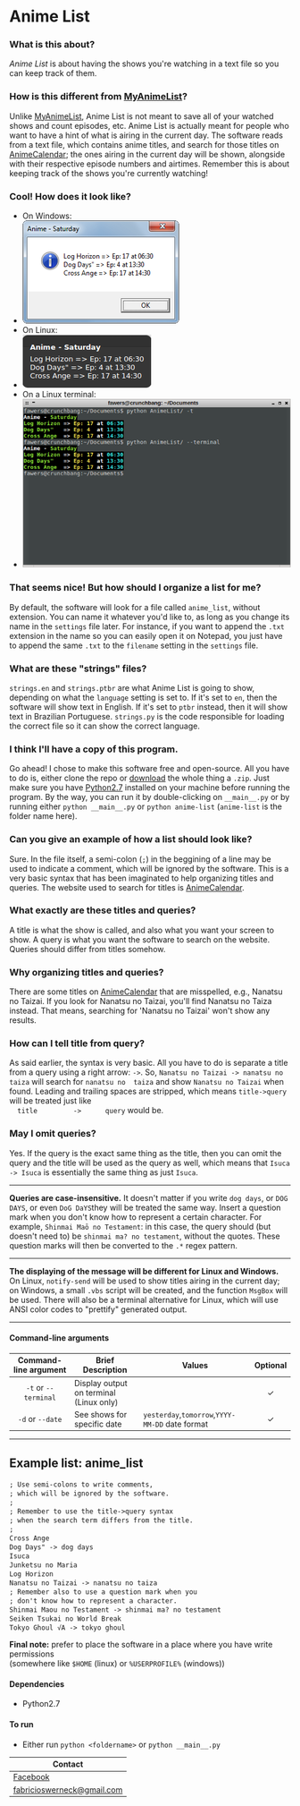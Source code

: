 Anime List
==========

### What is this about?
*Anime List* is about having the shows you're watching in a text file so you can keep track of them.

### How is this different from [MyAnimeList][AniList]?
Unlike [MyAnimeList][AniList], Anime List is not meant to save all of your watched shows and count episodes, etc. Anime List is actually meant for people who want to have a hint of what is airing in the current day. The software reads from a text file, which contains anime titles, and search for those titles on [AnimeCalendar][AniCal]; the ones airing in the current day will be shown, alongside with their respective episode numbers and airtimes. Remember this is about keeping track of the shows you're currently watching!

### Cool! How does it look like?
* On Windows:
 * ![windows screenshot](screenshot_windows.png "Windows Screenshot")
* On Linux:
 * ![linux screenshot](screenshot_linux.png "Linux Screenshot")
* On a Linux terminal:
 * ![terminal screenshot](screenshot_terminal.png "Terminal Screenshot")


### That seems nice! But how should I organize a list for me?
By default, the software will look for a file called `anime_list`, without extension. You can name it whatever you'd like to, as long as you change its name in the `settings` file later. For instance, if you want to append the `.txt` extension in the name so you can easily open it on Notepad, you just have to append the same `.txt` to the `filename` setting in the `settings` file.

### What are these "strings" files?
`strings.en` and `strings.ptbr` are what Anime List is going to show, depending on what the `language` setting is set to. If it's set to `en`, then the software will show text in English. If it's set to `ptbr` instead, then it will show text in Brazilian Portuguese. `strings.py` is the code responsible for loading the correct file so it can show the correct language.

### I think I'll have a copy of this program.
Go ahead! I chose to make this software free and open-source. All you have to do is, either clone the repo or [download](https://github.com/Fawers/anime-list/archive/master.zip) the whole thing a `.zip`. Just make sure you have [Python2.7](https://www.python.org/) installed on your machine before running the program. By the way, you can run it by double-clicking on `__main__.py` or by running either `python __main__.py` or `python anime-list` (`anime-list` is the folder name here).

### Can you give an example of how a list should look like?
Sure. In the file itself, a semi-colon (`;`) in the beggining of a line may be used to indicate a comment, which will be ignored by the software. This is a very basic syntax that has been imaginated to help organizing titles and queries. The website used to search for titles is [AnimeCalendar][AniCal].

### What exactly are these titles and queries?
A title is what the show is called, and also what you want your screen to show. A query is what you want the software to search on the website. Queries should differ from titles somehow.

### Why organizing titles and queries?
There are some titles on [AnimeCalendar][AniCal] that are misspelled, e.g., Nanatsu no Taizai. If you look for Nanatsu no Taizai, you'll find Nanatsu no Taiza instead. That means, searching for 'Nanatsu no Taizai' won't show any results.

### How can I tell title from query?
As said earlier, the syntax is very basic. All you have to do is separate a title from a query using a right arrow: `->`. So, `Nanatsu no Taizai -> nanatsu no taiza` will search for `nanatsu no  taiza` and show `Nanatsu no Taizai` when found. Leading and trailing spaces are stripped, which means `title->query` will be treated just like  
`  title         ->      query` would be.

### May I omit queries?
Yes. If the query is the exact same thing as the title, then you can omit the query and the title will be used as the query as well, which means that `Isuca -> Isuca` is essentially the same thing as just `Isuca`.

***

**Queries are case-insensitive.** It doesn't matter if you write `dog days`, or `DOG DAYS`, or even `DoG DaYS`they will be treated the same way.
Insert a question mark when you don't know how to represent a certain character. For example, `Shinmai Maō no Testament`: in this case, the query should (but doesn't need to) be `shinmai ma? no testament`, without the quotes. These question marks will then be converted to the `.*` regex pattern.

***

**The displaying of the message will be different for Linux and Windows.** On Linux, `notify-send` will be used to show titles airing in the current day; on Windows, a small `.vbs` script will be created, and the function `MsgBox` will be used. There will also be a terminal alternative for Linux, which will use ANSI color codes to "prettify" generated output.

***

#### Command-line arguments
| Command-line argument |               Brief Description         | Values | Optional |
|:---------------------:|---------------------------------------- |--------|:--------:|
| `-t` or `--terminal`  | Display output on terminal (Linux only) |        |    ✓     |
| `-d` or `--date`      | See shows for specific date | `yesterday`,`tomorrow`,`YYYY-MM-DD` date format |✓|

***

Example list: anime_list
----------------------------

    ; Use semi-colons to write comments,
    ; which will be ignored by the software.
    ;
    ; Remember to use the title->query syntax
    ; when the search term differs from the title.
    ;
    Cross Ange
    Dog Days" -> dog days
    Isuca
    Junketsu no Maria
    Log Horizon
    Nanatsu no Taizai -> nanatsu no taiza
    ; Remember also to use a question mark when you
    ; don't know how to represent a character.
    Shinmai Maou no Testament -> shinmai ma? no testament
    Seiken Tsukai no World Break
    Tokyo Ghoul √A -> tokyo ghoul

**Final note:** prefer to place the software in a place where you have write permissions  
(somewhere like `$HOME` (linux) or `%USERPROFILE%` (windows))

#### Dependencies
* Python2.7

#### To run
* Either run `python <foldername>` or `python __main__.py`

|              Contact                |
|-------------------------------------|
| [Facebook](http://fb.com/fswerneck) |
| <fabricioswerneck@gmail.com>        |

[AniList]: http://myanimelist.net/
[AniCal]: http://animecalendar.net/

